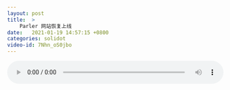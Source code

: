 ```yaml
---
layout: post
title:  >
    Parler 网站恢复上线
date:   2021-01-19 14:57:15 +0800
categories: solidot
video-id: 7Nhn_oS0jbo
---
```


<audio src="/assets/99d98d845cb17e64561f29d1a109ddf3.mp3" style="width: 100%;" controls></audio>

